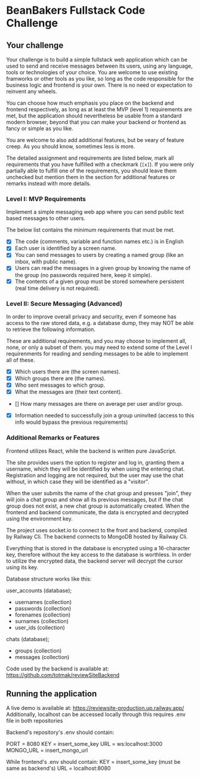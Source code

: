 # BeanBakers Fullstack Code Challenge

## Your challenge

Your challenge is to build a simple fullstack web application which can be used to send and receive messages between its users, using any language, tools or technologies of your choice. You are welcome to use existing framworks or other tools as you like, so long as the code responsible for the business logic and frontend is your own. There is no need or expectation to reinvent any wheels.

You can choose how much emphasis you place on the backend and frontend respectively, as long as at least the MVP (level 1) requirements are met, but the application should nevertheless be usable from a standard modern browser, beyond that you can make your backend or frontend as fancy or simple as you like.

You are welcome to also add additional features, but be veary of feature creep. As you should know, sometimes less is more.

The detailed assignment and requirements are listed below, mark all requirements that you have fulfilled with a checkmark (`[x]`). If you were only partially able to fulfill one of the requirements, you should leave them unchecked but mention them in the section for additional features or remarks instead with more details.

### Level I: MVP Requirements

Implement a simple messaging web app where you can send public text based messages to other users.

The below list contains the minimum requirements that must be met.

- [x] The code (comments, variable and function names etc.) is in English
- [x] Each user is identified by a screen name.
- [x] You can send messages to users by creating a named group (like an inbox, with public name).
- [x] Users can read the messages in a given group by knowing the name of the group (no passwords required here, keep it simple).
- [x] The contents of a given group must be stored somewhere persistent (real time delivery is not required).

### Level II: Secure Messaging (Advanced)

In order to improve overall privacy and security, even if someone has access to the raw stored data, e.g. a database dump, they may NOT be able to retrieve the following information.

These are additional requirements, and you may choose to implement all, none, or only a subset of them. you may need to extend some of the Level I requirenments for reading and sending messages to be able to implement all of these.

- [x] Which users there are (the screen names).
- [x] Which groups there are (the names).
- [x] Who sent messages to which group.
- [x] What the messages are (their text content).
- [] How many messages are there on average per user and/or group.
- [x] Information needed to successfully join a group uninvited (access to this info would bypass the previous requirements)

### Additional Remarks or Features

Frontend utilizes React, while the backend is written pure JavaScript.

The site provides users the option to register and log in, granting them a username, which they will be identified by when using the entering chat. Registration and logging are not required, but the user may use the chat without, in which case they will be identified as a "visitor".

When the user submits the name of the chat group and presses "join", they will join a chat group and show all its previous messages, but if the chat group does not exist, a new chat group is automatically created. When the frontend and backend communicate, the data is encrypted and decrypted using the environment key.

The project uses socket.io to connect to the front and backend, compiled by Railway Cli. The backend connects to MongoDB hosted by Railway Cli.

Everything that is stored in the database is encrypted using a 16-character key, therefore without the key access to the database is worthless. In order to utilize the encrypted data, the backend server will decrypt the cursor using its key.



Database structure works like this:

user_accounts (database);
*  usernames (collection)
*  passwords (collection)
*  forenames (collection)
*  surnames  (collection)
*  user_ids (collection)

chats (database);
* groups (collection)
* messages (collection)

Code used by the backend is available at: https://github.com/totmak/reviewSiteBackend

## Running the application


A live demo is available at: https://reviewsite-production.up.railway.app/
Additionally, localhost can be accessed locally through this requires .env file in both repositories

Backend's repository's .env should contain:

PORT = 8080
KEY = insert_some_key
URL = ws:localhost:3000
MONGO_URL = insert_mongo_url

While frontend's .env should contain:
KEY = insert_some_key (must be same as backend's)
URL = localhost:8080
